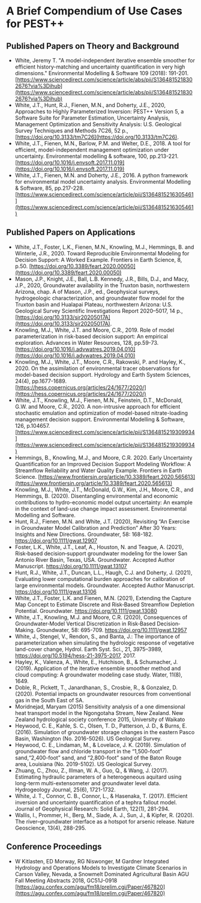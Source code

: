# A Brief Compendium of Use Cases for PEST++

## Published Papers on Theory and Background
 * White, Jeremy T. "A model-independent iterative ensemble smoother for efficient history-matching and uncertainty quantification in very high dimensions." Environmental Modelling & Software 109 (2018): 191-201. [https://www.sciencedirect.com/science/article/abs/pii/S1364815218302676?via%3Dihub](https://www.sciencedirect.com/science/article/abs/pii/S1364815218302676?via%3Dihub)
  * White, J.T., Hunt, R.J., Fienen, M.N., and Doherty, J.E., 2020, Approaches to Highly Parameterized Inversion: PEST++ Version 5, a Software Suite for Parameter Estimation, Uncertainty Analysis, Management Optimization and Sensitivity Analysis: U.S. Geological Survey Techniques and Methods 7C26, 52 p., [https://doi.org/10.3133/tm7C26](https://doi.org/10.3133/tm7C26).
  * White, J.T., Fienen, M.N., Barlow, P.M. and Welter, D.E., 2018. A tool for efficient, model-independent management optimization under uncertainty. Environmental modelling & software, 100, pp.213-221. [https://doi.org/10.1016/j.envsoft.2017.11.019](https://doi.org/10.1016/j.envsoft.2017.11.019)
  * White, J.T., Fienen, M.N. and Doherty, J.E., 2016. A python framework for environmental model uncertainty analysis. Environmental Modelling & Software, 85, pp.217-228. [https://www.sciencedirect.com/science/article/pii/S1364815216305461](https://www.sciencedirect.com/science/article/pii/S1364815216305461)

## Published Papers on Applications
* White, J.T., Foster, L.K., Fienen, M.N., Knowling, M.J., Hemmings, B. and Winterle, J.R., 2020. Toward Reproducible Environmental Modeling for Decision Support: A Worked Example. Frontiers in Earth Science, 8, p.50. [https://doi.org/10.3389/feart.2020.00050](https://doi.org/10.3389/feart.2020.00050)
* Mason, J.P., Knight, J.E., Ball, L.B. Kennedy, J.R., Bills, D.J., and Macy, J.P., 2020, Groundwater availability in the Truxton basin, northwestern Arizona, chap. A of Mason, J.P., ed., Geophysical surveys, hydrogeologic characterization, and groundwater flow model for the Truxton basin and Hualapai Plateau, northwestern Arizona: U.S. Geological Survey Scientific Investigations Report 2020–5017, 14 p., [https://doi.org/10.3133/sir20205017A](https://doi.org/10.3133/sir20205017A).   
 * Knowling, M.J., White, J.T. and Moore, C.R., 2019. Role of model parameterization in risk-based decision support: An empirical exploration. Advances in Water Resources, 128, pp.59-73. [https://doi.org/10.1016/j.advwatres.2019.04.010](https://doi.org/10.1016/j.advwatres.2019.04.010)
  * Knowling, M.J., White, J.T., Moore, C.R., Rakowski, P. and Hayley, K., 2020. On the assimilation of environmental tracer observations for model-based decision support. Hydrology and Earth System Sciences, 24(4), pp.1677-1689.[https://hess.copernicus.org/articles/24/1677/2020/](https://hess.copernicus.org/articles/24/1677/2020/)
   * White, J.T., Knowling, M.J., Fienen, M.N., Feinstein, D.T., McDonald, G.W. and Moore, C.R., 2020. A non-intrusive approach for efficient stochastic emulation and optimization of model-based nitrate-loading management decision support. Environmental Modelling & Software, 126, p.104657. [https://www.sciencedirect.com/science/article/pii/S1364815219309934](https://www.sciencedirect.com/science/article/pii/S1364815219309934)  
   * Hemmings, B., Knowling, M.J., and Moore, C.R. 2020. Early Uncertainty Quantification for an Improved Decision Support Modeling Workflow: A Streamflow Reliability and Water Quality Example.  Frontiers in Earth Science. [https://www.frontiersin.org/article/10.3389/feart.2020.565613](https://www.frontiersin.org/article/10.3389/feart.2020.565613)  
   * Knowling, M.J., White, J.T., McDonald, G.W., Kim, J.H., Moore, C.R., and Hemmings, B. (2020). Disentangling environmental and economic contributions to hydro-economic model output uncertainty: An example in the context of land-use change impact assessment. Environmental Modelling and Software.
   * Hunt, R.J., Fienen, M.N. and White, J.T. (2020), Revisiting “An Exercise in Groundwater Model Calibration and Prediction” After 30 Years: Insights and New Directions. Groundwater, 58: 168-182. https://doi.org/10.1111/gwat.12907
   * Foster, L.K., White, J.T., Leaf, A., Houston, N. and Teague, A. (2021), Risk‐based decision‐support groundwater modeling for the lower San Antonio River Basin, Texas, USA. Groundwater. Accepted Author Manuscript. https://doi.org/10.1111/gwat.13107
   * Hunt, R.J., White, J.T., Duncan, L.L., Haugh, C.J. and Doherty, J. (2021), Evaluating lower computational burden approaches for calibration of large environmental models. Groundwater. Accepted Author Manuscript. https://doi.org/10.1111/gwat.13106
   * White, J.T., Foster, L.K. and Fienen, M.N. (2021), Extending the Capture Map Concept to Estimate Discrete and Risk‐Based Streamflow Depletion Potential. Groundwater. https://doi.org/10.1111/gwat.13080
   * White, J.T., Knowling, M.J. and Moore, C.R. (2020), Consequences of Groundwater‐Model Vertical Discretization in Risk‐Based Decision‐Making. Groundwater, 58: 695-709. https://doi.org/10.1111/gwat.12957
   * White, J., Stengel, V., Rendon, S., and Banta, J.: The importance of parameterization when simulating the hydrologic response of vegetative land-cover change, Hydrol. Earth Syst. Sci., 21, 3975–3989, https://doi.org/10.5194/hess-21-3975-2017, 2017.
   * Hayley, K., Valenza, A., White, E., Hutchison, B., & Schumacher, J. (2019). Application of the iterative ensemble smoother method and cloud computing: A groundwater modeling case study. Water, 11(8), 1649.
   * Doble, R., Pickett, T., Janardhanan, S., Crosbie, R., & Gonzalez, D. (2020). Potential impacts on groundwater resources from conventional gas in the South East of SA. 
   * Moridnejad, Maryam (2015) Sensitivity analysis of a one dimensional heat transport model in the Ngongotaha Stream, New Zealand. New Zealand hydrological society conference 2015, University of Waikato
   * Heywood, C. E., Kahle, S. C., Olsen, T. D., Patterson, J. D., & Burns, E. (2016). Simulation of groundwater storage changes in the eastern Pasco Basin, Washington (No. 2016-5026). US Geological Survey.
   * Heywood, C. E., Lindaman, M., & Lovelace, J. K. (2019). Simulation of groundwater flow and chloride transport in the “1,500-foot” sand,“2,400-foot” sand, and “2,800-foot” sand of the Baton Rouge area, Louisiana (No. 2019-5102). US Geological Survey.
   * Zhuang, C., Zhou, Z., Illman, W. A., Guo, Q., & Wang, J. (2017). Estimating hydraulic parameters of a heterogeneous aquitard using long-term multi-extensometer and groundwater level data. Hydrogeology Journal, 25(6), 1721-1732.
   * White, J. T., Connor, C. B., Connor, L., & Hasenaka, T. (2017). Efficient inversion and uncertainty quantification of a tephra fallout model. Journal of Geophysical Research: Solid Earth, 122(1), 281-294.
   * Wallis, I., Prommer, H., Berg, M., Siade, A. J., Sun, J., & Kipfer, R. (2020). The river–groundwater interface as a hotspot for arsenic release. Nature Geoscience, 13(4), 288-295.


## Conference Proceedings
 * W Kitlasten, ED Morway, RG Niswonger, M Gardner Integrated Hydrology and Operations Models to Investigate Climate Scenarios in Carson Valley, Nevada, a Snowmelt Dominated Agricultural Basin
AGU Fall Meeting Abstracts 2018, GC51J-0918 [https://agu.confex.com/agu/fm18/prelim.cgi/Paper/467820](https://agu.confex.com/agu/fm18/prelim.cgi/Paper/467820)
